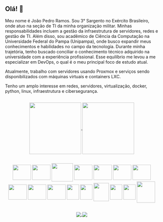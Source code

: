 

<!--
**joao-pedro-rdo/joao-pedro-rdo** is a ✨ _special_ ✨ repository because its `README.md` (this file) appears on your GitHub profile.

Here are some ideas to get you started:

- 🔭 I’m currently working on ...
- 🌱 I’m currently learning ...
- 👯 I’m looking to collaborate on ...
- 🤔 I’m looking for help with ...
- 💬 Ask me about ...
- 📫 How to reach me: ...
- 😄 Pronouns: ...
- ⚡ Fun fact: ...
-->

<!--
**![Anurag's GitHub stats](https://github-readme-stats.vercel.app/api?username=joao-pedro-rdo&s&icons=true&theme=transparent&rank_icon=github)

![Top Langs](https://github-readme-stats.vercel.app/api/top-langs/?username=joao-pedro-rdo&layout=compact&theme=transparent)


-->
<div>






## Olá!  👋
Meu nome é João Pedro Ramos. Sou 3° Sargento no Exército Brasileiro, onde atuo na seção de TI da minha organização militar. Minhas responsabilidades incluem a gestão da infraestrutura de servidores, redes e gestão de TI. Além disso, sou acadêmico de Ciência da Computação na Universidade Federal do Pampa (Unipampa), onde busco expandir meus conhecimentos e habilidades no campo da tecnologia. Durante minha trajetória, tenho buscado conciliar o conhecimento técnico adquirido na universidade com a experiência profissional. Esse equilíbrio me levou a me especializar em DevOps, o qual é o meu principal foco de estudo atual.

Atualmente, trabalho com servidores usando Proxmox e serviços sendo disponibilizados com máquinas virtuais e containers LXC.

Tenho um amplo interesse em redes, servidores, virtualização, docker, python, linux, infraestrutura e cibersegurança.
</div>

##
<div align="center">
<a href="https://github.com/joao-pedro-rdo/github-readme-stats">
  <img height="170"" align="center" src="https://github-readme-stats.vercel.app/api?username=joao-pedro-rdo&s&icons=true&theme=transparent&rank_icon=github" />
</a>
<a href="href="https://github.com/joao-pedro-rdo/github-readme-stats">
  <img align="center" height="170" src="https://github-readme-stats.vercel.app/api/top-langs/?username=joao-pedro-rdo&layout=compact&theme=transparent" />
</a>
</div>

##
<!-- Icones de linguagem-->
<div align="center">
  <img align="center" height="50" width="60" src="https://cdn.jsdelivr.net/gh/devicons/devicon@latest/icons/c/c-original.svg" />
  <img align="center" height="50" width="60" src="https://cdn.jsdelivr.net/gh/devicons/devicon@latest/icons/cplusplus/cplusplus-original.svg" />
  <img  align="center" height="60" width="70" src="https://cdn.jsdelivr.net/gh/devicons/devicon@latest/icons/php/php-original.svg" />
  <img  align="center" height="50" width="60" src="https://cdn.jsdelivr.net/gh/devicons/devicon@latest/icons/html5/html5-original.svg" />
  <img align="center" height="50" width="60" src="https://cdn.jsdelivr.net/gh/devicons/devicon@latest/icons/python/python-original.svg" />
  <img align="center" height="50" width="60" src="https://cdn.jsdelivr.net/gh/devicons/devicon@latest/icons/streamlit/streamlit-original.svg" />

  <img align="center" height="50" width="60" src="https://cdn.jsdelivr.net/gh/devicons/devicon@latest/icons/sqlalchemy/sqlalchemy-original.svg" />
  <img align="center" height="50" width="60" src="https://cdn.jsdelivr.net/gh/devicons/devicon@latest/icons/mysql/mysql-original.svg" />
  <img align="center" height="50" width="60"  src="https://cdn.jsdelivr.net/gh/devicons/devicon@latest/icons/postgresql/postgresql-original.svg" />
  <img align="center" height="50" width="60" src="https://cdn.jsdelivr.net/gh/devicons/devicon@latest/icons/bash/bash-original.svg" />

  <img align="center" height="50" width="40" src = "https://avatars.githubusercontent.com/u/2678585?s=200&v=4"/>

   <img align="center" height="50" width="40" src =  "https://www.svgrepo.com/show/452192/docker.svg"/>  
  <img align="center" height="60" width="50" src ="https://www.svgrepo.com/show/373429/ansible.svg"/>
  <img align="center" height="50" width="40" src ="https://www.svgrepo.com/show/354447/terraform-icon.svg"/>

 <img align="center" height="50" width="40" src = "https://www.svgrepo.com/show/448228/grafana.svg"/>
 <img align="center" height="70" width="60" src ="https://adminguide.ru/wp-content/uploads/2018/05/post-logo_Zabbix.png"/>

 
  

</div>

##

<!-- Icones de contato-->
<div align="center">
  <a href="https://www.linkedin.com/in/joaopedrordeo/">
    <img align="center" src ="https://img.shields.io/badge/LinkedIn-0077B5?style=for-the-badge&logo=linkedin&logoColor=white"/>
 </a>
  <a href="https://criarmeulink.com.br/u/1721335292">
    <img align="center" src ="https://img.shields.io/badge/Gmail-D14836?style=for-the-badge&logo=gmail&logoColor=white"/>
  </a>
 
</div>
